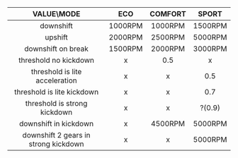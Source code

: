 |  VALUE\MODE                            |     ECO     |   COMFORT   |   SPORT   |
|:--------------------------------------:|:-----------:|:-----------:|:---------:|
|  downshift                             |   1000RPM   |   1000RPM   |  1500RPM  |
|  upshift                               |   2000RPM   |   2500RPM   |  5000RPM  |
|  downshift on break                    |   1500RPM   |   2000RPM   |  3000RPM  |
|  threshold no kickdown                 |      x      |     0.5     |     x     |
|  threshold is lite acceleration        |      x      |      x      |    0.5    |
|  threshold is lite kickdown            |      x      |      x      |    0.7    |
|  threshold is strong kickdown          |      x      |      x      |   ?(0.9)  |
|  downshift in kickdown                 |      x      |   4500RPM   |  5000RPM  |
|  downshift 2 gears in strong kickdown  |      x      |      x      |  5000RPM  |